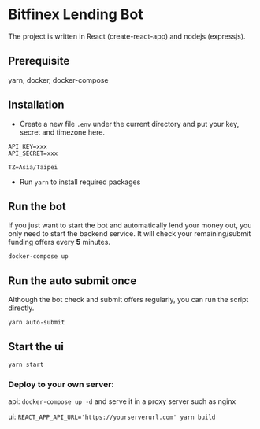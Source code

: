 # Bitfinex Lending Bot
The project is written in React (create-react-app) and nodejs (expressjs).

## Prerequisite
yarn, docker, docker-compose

## Installation
- Create a new file `.env` under the current directory and put your key, secret and timezone here.
```
API_KEY=xxx
API_SECRET=xxx

TZ=Asia/Taipei
```

- Run `yarn` to install required packages

## Run the bot
If you just want to start the bot and automatically lend your money out, you only need to start the backend service.
It will check your remaining/submit funding offers every <b>5</b> minutes.

```
docker-compose up 
```

## Run the auto submit once
Although the bot check and submit offers regularly, you can run the script directly.

```
yarn auto-submit
```

## Start the ui

```
yarn start
```

### Deploy to your own server:

api: `docker-compose up -d` and serve it in a proxy server such as nginx

ui:  `REACT_APP_API_URL='https://yourserverurl.com' yarn build` 


